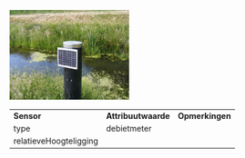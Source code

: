 ![](media/efe59d5b74dd485e0c0eb06f81f84874f0e1a6a6.jpg)

|                        |                     |                 |
|------------------------|---------------------|-----------------|
| **Sensor**             | **Attribuutwaarde** | **Opmerkingen** |
| type                   | debietmeter         |                 |
| relatieveHoogteligging |                     |                 |
